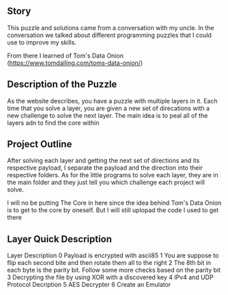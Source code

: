 ## Story
This puzzle and solutions came from a conversation with my uncle.
In the conversation we talked about different programming puzzles
that I could use to improve my skills.

From there I learned of Tom's Data Onion (https://www.tomdalling.com/toms-data-onion/)

## Description of the Puzzle
As the website describes, you have a puzzle with multiple layers in it.
Each time that you solve a layer, you are given a new set of direcations
with a new challenge to solve the next layer. The main idea is to peal
all of the layers adn to find the core within

## Project Outline
After solving each layer and getting the next set of directions and its
respective payload, I separate the payload and the direction into their
respective folders. As for the little programs to solve each layer, they
are in the main folder and they just tell you which challenge each project
will solve.

I will no be putting The Core in here since the idea behind Tom's Data Onion
is to get to the core by oneself. But I will still uplopad the code I used to get there 

## Layer Quick Description
Layer       Description
0           Payload is encrypted with ascii85
1           You are suppose to flip each second bite and then rotate them all to the right
2           The 8th bit in each byte is the parity bit. Follow some more checks based on the parity bit
3           Decrypting the file by using XOR with a discovered key
4           IPv4 and UDP Protocol Decription
5           AES Decrypter
6           Create an Emulator